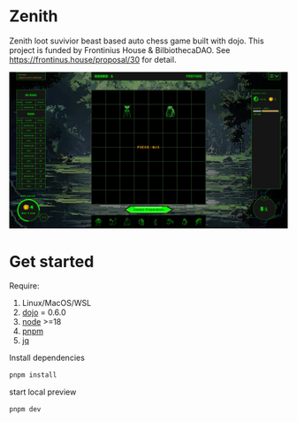 
# Zenith

Zenith loot suvivior beast based auto chess game built with dojo. This project is funded by Frontinius House & BilbiothecaDAO. See <https://frontinus.house/proposal/30> for detail.

![](./preview.png)


# Get started

Require:

1. Linux/MacOS/WSL
2. [dojo](https://book.dojoengine.org/) = 0.6.0
3. [node](https://nodejs.org/) >=18
4. [pnpm](https://pnpm.io/)
5. [jq](https://github.com/jqlang/jq)


Install dependencies

```bash
pnpm install
```


start local preview 

```bash
pnpm dev
```
